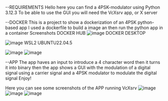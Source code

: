 --REQUIREMENTS
Hello here you can find a 4PSK-modulator using Python 3.12.3
To be able to use the GUI you will need the VcXsrv app, or X server

--DOCKER
This is a project to show a dockerization of an 4PSK python-based app
I used a dockerfile to build a image an then run the python app in a container
Screenshots
DOCKER HUB
![image](https://github.com/user-attachments/assets/f84107b2-bf7b-4be6-80e6-02b63132b761)
DOCKER DESKTOP

![image](https://github.com/user-attachments/assets/17fc5acf-5741-4b36-8067-2baf3e31ad61)
WSL2 UBUNTU22.04.5

![image](https://github.com/user-attachments/assets/f2f30ac4-9d89-4506-87dc-8027fd37b3cf)
![image](https://github.com/user-attachments/assets/448373ca-fe35-4fa6-8de0-1400daa8deb7)

--APP
The app haves an input to introduce a 4 character word
then it turns it into binary
then the app shows a GUI with the modulation of a digital signal using a carrier signal and a 4PSK modulator to modulate the digital signal
Enjoy!

Here you can see some screenshots of the APP running
VcXsrv
![image](https://github.com/user-attachments/assets/ade4ccb0-3f61-4f4e-9862-654f22652817)
![image](https://github.com/user-attachments/assets/2daead46-69d7-4cc4-bbbf-98b31d02695b)
![image](https://github.com/user-attachments/assets/5a8a397e-bc02-40c0-9dbb-29b534368f86)


